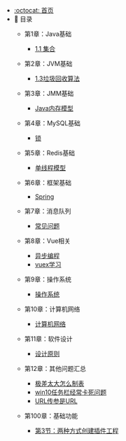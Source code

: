- [:octocat: 首页](/README)
- :memo: 目录
   - 第1章：Java基础
       
       - [1.1 集合](/md/idea-plugin/2021-08-27-技术调研IDEA插件怎么开发.md)
       
   - 第2章：JVM基础    
    
       - [1.3垃圾回收算法]()

   - 第3章：JMM基础            

       - [Java内存模型]()

   - 第4章：MySQL基础
       
      - [锁](/md/idea-plugin/2021-08-27-技术调研IDEA插件怎么开发.md)  
          
   - 第5章：Redis基础
       
      - [单线程模型]()
      

   - 第6章：框架基础
       
      - [Spring](/md/idea-plugin/2021-08-27-技术调研IDEA插件怎么开发.md)         
   
   - 第7章：消息队列
       
      - [常见问题]()
      
   - 第8章：Vue相关
      
      - [异步编程](/md/idea-plugin/2022-04-19-promise-async-await异步编程.md)
      - [vuex学习](/md/idea-plugin/2022-04-20-vuex学习.md)
    
   - 第9章：操作系统
       
      - [操作系统]()
      
   - 第10章：计算机网络
      
      - [计算机网络]()       
      
   - 第11章：软件设计
      
      - [设计原则](/md/idea-plugin/2022-03-07-软件设计七大原则.md)   
      
   - 第12章：其他问题汇总
      
      - [极差太大怎么制表](/md/idea-plugin/2022-03-16-纵坐标极差太大怎么做表.md)
      - [win10任务栏经常卡死问题](/md/idea-plugin/2022-05-01-win10任务栏卡死.md)
      - [URL传参是URL](/md/idea-plugin/2022-05-17-微信小程序URL传参是URL.md)
      
   - 第100章：基础功能
   
       - [第3节：两种方式创建插件工程](/md/idea-plugin/2021-08-29-技术实践IDEA插件怎么发布.md)

